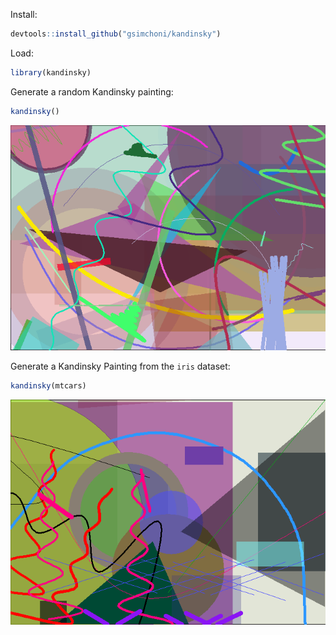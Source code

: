 
<!-- README.md is generated from README.Rmd. Please edit that file -->
Install:

``` r
devtools::install_github("gsimchoni/kandinsky")
```

Load:

``` r
library(kandinsky)
```

Generate a random Kandinsky painting:

``` r
kandinsky()
```

![](README-unnamed-chunk-4-1.png)

Generate a Kandinsky Painting from the `iris` dataset:

``` r
kandinsky(mtcars)
```

![](README-unnamed-chunk-5-1.png)

